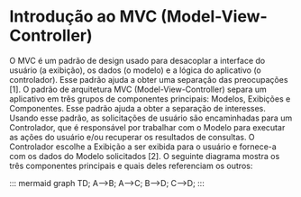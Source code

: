 # Introdução ao MVC (Model-View-Controller)      
O MVC é um padrão de design usado para desacoplar a interface do usuário (a exibição), os dados (o modelo) e a lógica do aplicativo (o controlador). Esse padrão ajuda a obter uma separação das preocupações [1].
O padrão de arquitetura MVC (Model-View-Controller) separa um aplicativo em três grupos de componentes principais: Modelos, Exibições e Componentes. Esse padrão ajuda a obter a separação de interesses. Usando esse padrão, as solicitações de usuário são encaminhadas para um Controlador, que é responsável por trabalhar com o Modelo para executar as ações do usuário e/ou recuperar os resultados de consultas. O Controlador escolhe a Exibição a ser exibida para o usuário e fornece-a com os dados do Modelo solicitados [2].
O seguinte diagrama mostra os três componentes principais e quais deles referenciam os outros:

::: mermaid
 graph TD; A-->B; A-->C; B-->D; C-->D;
:::
